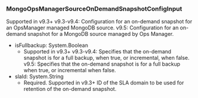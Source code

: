### MongoOpsManagerSourceOnDemandSnapshotConfigInput
Supported in v9.3+
  v9.3-v9.4: Configuration for an on-demand snapshot for an OpsManager managed MongoDB source.
  v9.5: Configuration for an on-demand snapshot for a MongoDB source managed by Ops Manager.

- isFullbackup: System.Boolean
  - Supported in v9.3+
      v9.3-v9.4: Specifies that the on-demand snapshot is for a full backup, when true, or incremental, when false.
      v9.5: Specifies that the on-demand snapshot is for a full backup when true, or incremental when false.
- slaId: System.String
  - Required. Supported in v9.3+
      ID of the SLA domain to be used for retention of the on-demand snapshot.
